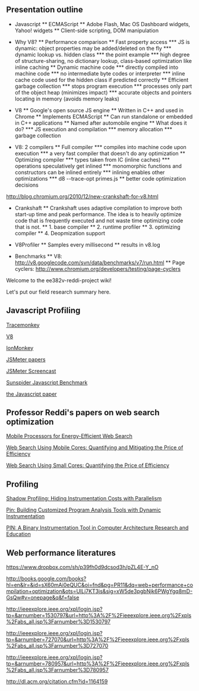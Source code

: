 ## Presentation outline ##

* Javascript
** ECMAScript
** Adobe Flash, Mac OS Dashboard widgets, Yahoo! widgets
** Client-side scripting, DOM manipulation

* Why V8?
** Performance comparison
** Fast property access
*** JS is dynamic: object properties may be added/deleted on the fly
*** dynamic lookup vs. hidden class
*** the point example
*** high degree of structure-sharing, no dictionary lookup, class-based optimization like inline caching
** Dynamic machine code
*** directly compiled into machine code
*** no intermediate byte codes or interpreter
*** inline cache code used for the hidden class if predicted correctly
** Efficient garbage collection
*** stops program execution
*** processes only part of the object heap (minimizes impact)
*** accurate objects and pointers locating in memory (avoids memory leaks)

* V8
** Google's open source JS engine
** Written in C++ and used in Chrome
** Implements ECMAScript
** Can run standalone or embedded in C++ applications
** Named after automobile engine
** What does it do?
*** JS execution and compilation
*** memory allocation
*** garbage collection

* V8: 2 compilers
** Full compiler
*** compiles into machine code upon execution
*** a very fast compiler that doesn't do any optimization
** Optimizing compiler
*** types taken from IC (inline caches)
*** operations speculatively get inlined
*** monomorphic functions and constructors can be inlined entirely
*** inlining enables other optimizations
*** d8 --trace-opt primes.js
** better code optimization decisions


http://blog.chromium.org/2010/12/new-crankshaft-for-v8.html
* Crankshaft
** Crankshaft uses adaptive compilation to improve both start-up time and peak performance. The idea is to heavily optimize code that is frequently executed and not waste time optimizing code that is not. 
** 1. base compiler
** 2. runtime profiler
** 3. optimizing compiler
** 4. Deopmization support

* V8Profiler
** Samples every millisecond
** results in v8.log

* Benchmarks
** V8: http://v8.googlecode.com/svn/data/benchmarks/v7/run.html
** Page cyclers: http://www.chromium.org/developers/testing/page-cyclers


Welcome to the ee382v-reddi-project wiki!

Let's put our field research summary here.


## Javascript Profiling ##

<a href="https://wiki.mozilla.org/JavaScript:TraceMonkey"> Tracemonkey</a>

<a href="http://code.google.com/p/v8/"> V8 </a>

<a href="http://blog.mozilla.org/javascript/2012/09/12/ionmonkey-in-firefox-18/"> IonMonkey</a>

<a href="https://www.dropbox.com/sh/3dc9vzbykx8tsgf/Co7mmur_y3"> JSMeter papers </a>

<a href="http://www.ditii.com/2010/03/26/jsmeter-microsoft-research-project-measuring-javascript-web-applications-screencast/"> JSMeter Screencast </a>

<a href="http://www.webkit.org/perf/sunspider/sunspider.html"> Sunspider Javascript Benchmark </a>

<a href="https://docs.google.com/open?id=0B7k8gRZJ3pcARTZtdjBMbl9EWjg"> the Javascript paper </a>

## Professor Reddi's papers on web search optimization ##

<a href="http://users.ece.utexas.edu/~vjreddi/UT/Publications/Entries/2011/8/1_Mobile_Processors_for_Energy-Efficient_Web_Search%2C_In__i_IEEE_Transactions_on_Computer_Systems_(TOCS)__i_%2C_Vol._29%2C_No._4%2C_Article_9%2C_August_2011..html"> Mobile Processors for Energy-Efficient Web Search </a>

<a href="http://users.ece.utexas.edu/~vjreddi/UT/Publications/Entries/2010/6/1_Web_Search_Using_Mobile_Cores__Quantifying_and_Mitigating_the_Price_of_Efficiency%2C_In__i_Proceedings_of_the_37th_ACM_IEEE_International_Symposium_on_Computer_Architecture_(ISCA)__i_%2C_June_2010..html">Web Search Using Mobile Cores: Quantifying and Mitigating the Price of Efficiency</a>

<a href="http://users.ece.utexas.edu/~vjreddi/UT/Publications/Entries/2009/8/1_Web_Search_Using_Small_Cores__Quantifying_the_Price_of_Efficiency%2C_In__i_Microsoft_Research_Technical_Report_(MSR-TR)-2009-105__i_%2C_August_2009..html">Web Search Using Small Cores: Quantifying the Price of Efficiency</a>


## Profiling ##

<a href="http://users.ece.utexas.edu/~vjreddi/UT/Publications/Entries/2007/3/1_Shadow_Profiling__Hiding_Instrumentation_Costs_with_Parallelism%2C_In__i_Proceedings_of_the_5th_International_Conference_on_Code_Generation_and_Optimization_(CGO)__i_%2C_March_2007..html">Shadow Profiling: Hiding Instrumentation Costs with Parallelism</a>

<a href="http://users.ece.utexas.edu/~vjreddi/UT/Publications/Entries/2005/6/1_Pin__Building_Customized_Program_Analysis_Tools_with_Dynamic_Instrumentation%2C_In__i_Proceedings_of_Programming_Language_Design_and_Implementation_(PLDI)__i_%2C_June_2005..html">Pin: Building Customized Program Analysis Tools with Dynamic Instrumentation</a>

<a href="http://users.ece.utexas.edu/~vjreddi/UT/Publications/Entries/2004/6/1_PIN__A_Binary_Instrumentation_Tool_in_Computer_Architecture_Research_and_Education%2C_In__i_Proceedings_of_the_7th_International_Workshop_on_Computer_Architecture_Education_(WCAE)__i_%2C_June_2004..html">PIN: A Binary Instrumentation Tool in Computer Architecture Research and Education</a>

## Web performance literatures ##

https://www.dropbox.com/sh/p39fh0d9dcsod3h/pZL4E-Y_nO

http://books.google.com/books?hl=en&lr=&id=sX60mAi0eQUC&oi=fnd&pg=PR11&dq=web+performance+compilation+optimization&ots=UlLj7KT3js&sig=xW5de3pgbNjk6PWgYgq8mD-GsQw#v=onepage&q&f=false

http://ieeexplore.ieee.org/xpl/login.jsp?tp=&arnumber=1530797&url=http%3A%2F%2Fieeexplore.ieee.org%2Fxpls%2Fabs_all.jsp%3Farnumber%3D1530797


http://ieeexplore.ieee.org/xpl/login.jsp?tp=&arnumber=727070&url=http%3A%2F%2Fieeexplore.ieee.org%2Fxpls%2Fabs_all.jsp%3Farnumber%3D727070

http://ieeexplore.ieee.org/xpl/login.jsp?tp=&arnumber=780957&url=http%3A%2F%2Fieeexplore.ieee.org%2Fxpls%2Fabs_all.jsp%3Farnumber%3D780957

http://dl.acm.org/citation.cfm?id=1164159
